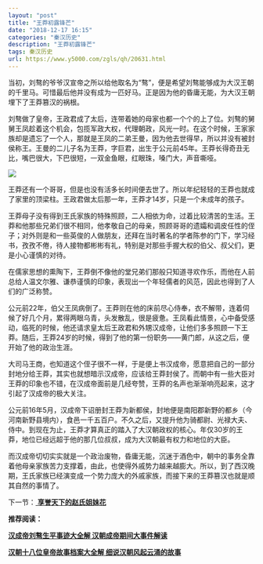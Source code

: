 ```yaml
---
layout: "post"
title: "王莽初露锋芒"
date: "2018-12-17 16:15"
categories: "秦汉历史"
description: "王莽初露锋芒"
tags: 秦汉历史
url: https://www.y5000.com/zgls/qh/20631.html
---
```






当初，刘骜的爷爷汉宣帝之所以给他取名为“骜”，便是希望刘骜能够成为大汉王朝的千里马。可惜最后他并没有成为一匹好马。正是因为他的昏庸无能，为大汉王朝埋下了王莽篡汉的祸根。

刘骜做了皇帝，王政君成了太后，连带着她的母家也都一个个的上了位。刘骜的舅舅王凤趁着这个机会，包揽军政大权，代理朝政，风光一时。在这个时候，王家家族却是遗忘了一个人，那就是王凤的二弟王曼，因为他去世得早，所以并没有被封侯称王。王曼的二儿子名为王莽，字巨君，出生于公元前45年。王莽长得奇丑无比，嘴巴很大，下巴很短，一双金鱼眼，红眼珠，嗓门大，声音嘶哑。

![](https://img.y5000.com/uploads/allimg/170502/8-1F502164109E5.jpg)

王莽还有一个哥哥，但是也没有活多长时间便去世了。所以年纪轻轻的王莽也就成了家里的顶梁柱。王政君做太后那一年，王莽才14岁，只是一个未成年的孩子。

王莽母子没有得到王氏家族的特殊照顾，二人相依为命，过着比较清苦的生活。王莽和他那些兄弟们很不相同，他孝敬自己的母亲，照顾哥哥的遗孀和调皮任性的侄子；对外则是和一些英俊的人做朋友，还拜在当时著名的学者陈参的门下，学习经书，孜孜不倦，待人接物都彬彬有礼，特别是对那些手握大权的伯父、叔父们，更是小心谨慎的对待。

在儒家思想的熏陶下，王莽倒不像他的堂兄弟们那般只知道寻欢作乐，而他在人前总给人温文尔雅、谦恭谨慎的印象，表现出一个年轻儒者的风范，因此也得到了人们的广泛称赞。

公元前22年，伯父王凤病倒了。王莽则在他的床前尽心侍奉，衣不解带，连着伺候了好几个月，累得两眼乌青，头发散乱，很是疲惫。王凤看此情景，心中备受感动，临死的时候，他还请求皇太后王政君和外甥汉成帝，让他们多多照顾一下王莽。随后，王莽24岁的时候，得到了他的第一份职务——黄门郎，从这之后，便开始了他的政治生涯。

大司马王商，也知道这个侄子很不一样，于是便上书汉成帝，愿意把自己的一部分封地分给王莽，其实也就想暗示汉成帝，应该给王莽封侯了。而朝中有一些大臣对王莽的印象也不错，在汉成帝面前是几经夸赞，王莽的名声也渐渐响亮起来，这才引起了汉成帝的极大关注。

公元前16年5月，汉成帝下诏册封王莽为新都侯，封地便是南阳郡新野的都乡（今河南新野县境内），食邑一千五百户。不久之后，又提升他为骑都尉、光禄大夫、侍中。到现在为止，王莽才算真正的踏入了大汉朝政权的核心。年仅30岁的王莽，地位已经远超于他的那几位叔叔，成为大汉朝最有权力和地位的大臣。

而汉成帝切切实实就是一个政治废物，昏庸无能，沉迷于酒色中，朝中的事务全靠着他母亲家族苦力支撑着，由此，也使得外戚势力越来越膨大。所以，到了西汉晚期，王氏家族已经演变成一个势力庞大的外戚家族，而接下来的王莽篡汉也就是顺其自然的事情了。

下一节：[ **享誉天下的赵氏姐妹花**](https://www.y5000.com/zgls/qh/20633.html)

**推荐阅读：**

[**汉成帝刘骜生平事迹大全解 汉朝成帝期间大事件解读**](https://www.y5000.com/zgls/qh/20641.html)

[**汉朝十八位皇帝故事档案大全解 细说汉朝风起云涌的故事**](https://www.y5000.com/zgls/qh/21041.html)
